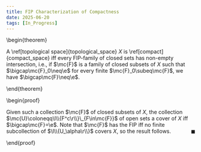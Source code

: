 ```yaml
---
title: FIP Characterization of Compactness
date: 2025-06-20
tags: [In_Progress]
---
```


\begin{theorem}

A \ref[topological space]{topological_space} $X$ is \ref[compact]{compact_space} iff every FIP-family of closed sets has non-empty intersection, i.e., if $\mc{F}$ is a family of closed subsets of $X$ such that $\bigcap\mc{F}_0\neq\e$ for every finite $\mc{F}_0\subeq\mc{F}$, we have $\bigcap\mc{F}\neq\e$.

\end{theorem}

\begin{proof}

Given such a collection $\mc{F}$ of closed subsets of $X$, the collection $\mc{U}\coloneqq\l\\{F^c\r\\}\_{F\in\mc{F}}$ of open sets a cover of $X$ iff $\bigcap\mc{F}=\e$. Note that $\mc{F}$ has the FIP iff no finite subcollection of $\l\\{U_\alpha\r\\}$ covers $X$, so the result follows.<span style="float:right;">$\blacksquare$</span>

\end{proof}
